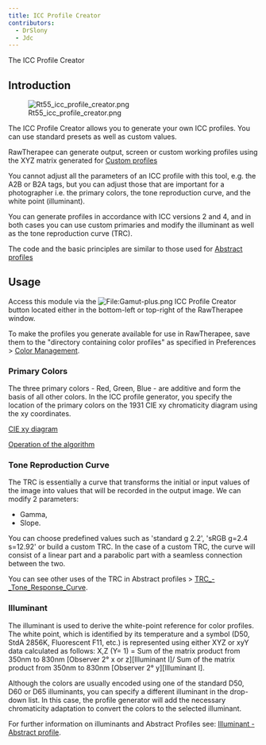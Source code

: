 ```yaml
---
title: ICC Profile Creator
contributors:
  - DrSlony
  - Jdc
---
```


<div class="pagetitle">

The ICC Profile Creator

</div>

## Introduction

<figure>
<img src="/images/Rt55_icc_profile_creator.png"
title="Rt55_icc_profile_creator.png" />
<figcaption>Rt55_icc_profile_creator.png</figcaption>
</figure>

The ICC Profile Creator allows you to generate your own ICC profiles.
You can use standard presets as well as custom values.

RawTherapee can generate output, screen or custom working profiles using
the XYZ matrix generated for [Custom profiles](color_management#adding_custom_working_profiles)

You cannot adjust all the parameters of an ICC profile with this tool,
e.g. the A2B or B2A tags, but you can adjust those that are important
for a photographer i.e. the primary colors, the tone reproduction curve,
and the white point (illuminant).

You can generate profiles in accordance with ICC versions 2 and 4, and
in both cases you can use custom primaries and modify the illuminant as
well as the tone reproduction curve (TRC).

The code and the basic principles are similar to those used for
[Abstract profiles](color_management#abstract_profiles)

## Usage

Access this module via the
![<File:Gamut-plus.png>](/images/Gamut-plus.png "File:Gamut-plus.png") ICC
Profile Creator button located either in the bottom-left or top-right of
the RawTherapee window.

To make the profiles you generate available for use in RawTherapee, save
them to the "directory containing color profiles" as specified in
Preferences \> [Color Management](preferences#color_management_tab).

### Primary Colors

The three primary colors - Red, Green, Blue - are additive and form the
basis of all other colors. In the ICC profile generator, you specify the
location of the primary colors on the 1931 CIE xy chromaticity diagram
using the xy coordinates.

[CIE xy diagram](color_management#the_cie_xy_diagram)

[Operation of the algorithm](color_management#how_the_.22primaries_and_white_point.22_algorithm_works)

### Tone Reproduction Curve

The TRC is essentially a curve that transforms the initial or input
values of the image into values that will be recorded in the output
image. We can modify 2 parameters:

- Gamma,
- Slope.

You can choose predefined values such as 'standard g 2.2', 'sRGB g=2.4
s=12.92' or build a custom TRC. In the case of a custom TRC, the curve
will consist of a linear part and a parabolic part with a seamless
connection between the two.

You can see other uses of the TRC in Abstract profiles \>
[TRC_-_Tone_Response_Curve](color_management#trc_-_tone_response_curve).

### Illuminant

The illuminant is used to derive the white-point reference for color
profiles. The white point, which is identified by its temperature and a
symbol (D50, StdA 2856K, Fluorescent F11, etc.) is represented using
either XYZ or xyY data calculated as follows: X,Z (Y= 1) = Sum of the
matrix product from 350nm to 830nm \[Observer 2° x or z\]\[Illuminant
I\]/ Sum of the matrix product from 350nm to 830nm \[Observer 2°
y\]\[Illuminant I\].

Although the colors are usually encoded using one of the standard D50,
D60 or D65 illuminants, you can specify a different illuminant in the
drop-down list. In this case, the profile generator will add the
necessary chromaticity adaptation to convert the colors to the selected
illuminant.

For further information on illuminants and Abstract Profiles see:
[Illuminant - Abstract profile](color_management#illuminant_-_white_point).
